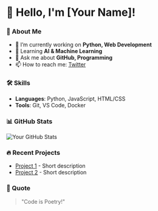 # 👋 Hello, I'm [Your Name]!

### 🚀 About Me
- 🔭 I’m currently working on **Python, Web Development**  
- 🌱 Learning **AI & Machine Learning**  
- 💬 Ask me about **GitHub, Programming**  
- 📫 How to reach me: [Twitter](https://twitter.com/yourname)  

### 🛠️ Skills
- **Languages**: Python, JavaScript, HTML/CSS  
- **Tools**: Git, VS Code, Docker  

### 📊 GitHub Stats
![Your GitHub Stats](https://github-readme-stats.vercel.app/api?username=<username>&show_icons=true&theme=radical)

### 🔥 Recent Projects
- [Project 1](https://github.com/username/project1) - Short description  
- [Project 2](https://github.com/username/project2) - Short description  

### 📜 Quote
> "Code is Poetry!"  
